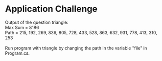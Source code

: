 # Application Challenge

Output of the question triangle:<br/>
Max Sum = 8186<br/>
Path = 215, 192, 269, 836, 805, 728, 433, 528, 863, 632, 931, 778, 413, 310, 253<br/>
<br/>
Run program with triangle by changing the path in the variable "file" in Program.cs. 
